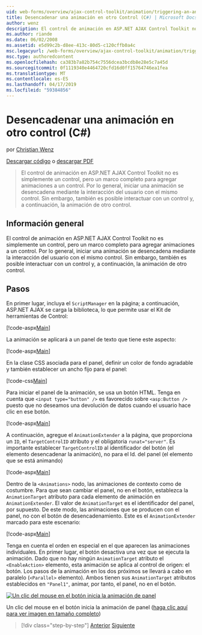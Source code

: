 ```yaml
---
uid: web-forms/overview/ajax-control-toolkit/animation/triggering-an-animation-in-another-control-cs
title: Desencadenar una animación en otro Control (C#) | Microsoft Docs
author: wenz
description: El control de animación en ASP.NET AJAX Control Toolkit no es simplemente un control, pero un marco completo para agregar animaciones a un control. Por lo general, iniciar un...
ms.author: riande
ms.date: 06/02/2008
ms.assetid: e5d99c2b-d8ee-413c-80d5-c120cffb0a4c
msc.legacyurl: /web-forms/overview/ajax-control-toolkit/animation/triggering-an-animation-in-another-control-cs
msc.type: authoredcontent
ms.openlocfilehash: ca383b7a82b754c7556dcea3bcdb8e28e5c7a45d
ms.sourcegitcommit: 0f1119340e4464720cfd16d0ff15764746ea1fea
ms.translationtype: MT
ms.contentlocale: es-ES
ms.lasthandoff: 04/17/2019
ms.locfileid: "59384856"
---
```

# <a name="triggering-an-animation-in-another-control-c"></a>Desencadenar una animación en otro control (C#)

por [Christian Wenz](https://github.com/wenz)

[Descargar código](http://download.microsoft.com/download/f/9/a/f9a26acd-8df4-4484-8a18-199e4598f411/Animation8.cs.zip) o [descargar PDF](http://download.microsoft.com/download/6/7/1/6718d452-ff89-4d3f-a90e-c74ec2d636a3/animation8CS.pdf)

> El control de animación en ASP.NET AJAX Control Toolkit no es simplemente un control, pero un marco completo para agregar animaciones a un control. Por lo general, iniciar una animación se desencadena mediante la interacción del usuario con el mismo control. Sin embargo, también es posible interactuar con un control y, a continuación, la animación de otro control.


## <a name="overview"></a>Información general

El control de animación en ASP.NET AJAX Control Toolkit no es simplemente un control, pero un marco completo para agregar animaciones a un control. Por lo general, iniciar una animación se desencadena mediante la interacción del usuario con el mismo control. Sin embargo, también es posible interactuar con un control y, a continuación, la animación de otro control.

## <a name="steps"></a>Pasos

En primer lugar, incluya el `ScriptManager` en la página; a continuación, ASP.NET AJAX se carga la biblioteca, lo que permite usar el Kit de herramientas de Control:

[!code-aspx[Main](triggering-an-animation-in-another-control-cs/samples/sample1.aspx)]

La animación se aplicará a un panel de texto que tiene este aspecto:

[!code-aspx[Main](triggering-an-animation-in-another-control-cs/samples/sample2.aspx)]

En la clase CSS asociada para el panel, definir un color de fondo agradable y también establecer un ancho fijo para el panel:

[!code-css[Main](triggering-an-animation-in-another-control-cs/samples/sample3.css)]

Para iniciar el panel de la animación, se usa un botón HTML. Tenga en cuenta que `<input type="button" />` es favorecido sobre `<asp:Button />` puesto que no deseamos una devolución de datos cuando el usuario hace clic en ese botón.

[!code-aspx[Main](triggering-an-animation-in-another-control-cs/samples/sample4.aspx)]

A continuación, agregue el `AnimationExtender` a la página, que proporciona un `ID`, el `TargetControlID` atributo y el obligatoria `runat="server"`. Es importante establecer `TargetControlID` al identificador del botón (el elemento desencadenar la animación), no para el Id. del panel (el elemento que se está animando)

[!code-aspx[Main](triggering-an-animation-in-another-control-cs/samples/sample5.aspx)]

Dentro de la `<Animations>` nodo, las animaciones de contexto como de costumbre. Para que sean cambiar el panel, no en el botón, establezca la `AnimationTarget` atributo para cada elemento de animación en `AnimationExtender`. El valor de `AnimationTarget` es el identificador del panel, por supuesto. De este modo, las animaciones que se producen con el panel, no con el botón de desencadenamiento. Este es el `AnimationExtender` marcado para este escenario:

[!code-aspx[Main](triggering-an-animation-in-another-control-cs/samples/sample6.aspx)]

Tenga en cuenta el orden en especial en el que aparecen las animaciones individuales. En primer lugar, el botón desactiva una vez que se ejecuta la animación. Dado que no hay ningún `AnimationTarget` atributo el `<EnableAction>` elemento, esta animación se aplica al control de origen: el botón. Los pasos de la animación en los dos próximos se llevará a cabo en paralelo (`<Parallel>` elemento). Ambos tienen sus `AnimationTarget` atributos establecidos en `"Panel1"`, animar, por tanto, el panel, no en el botón.


[![Un clic del mouse en el botón inicia la animación de panel](triggering-an-animation-in-another-control-cs/_static/image2.png)](triggering-an-animation-in-another-control-cs/_static/image1.png)

Un clic del mouse en el botón inicia la animación de panel ([haga clic aquí para ver imagen en tamaño completo](triggering-an-animation-in-another-control-cs/_static/image3.png))

> [!div class="step-by-step"]
> [Anterior](disabling-actions-during-animation-cs.md)
> [Siguiente](modifying-animations-from-the-server-side-cs.md)
